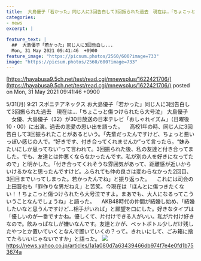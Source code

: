 ```yaml
---
title:  大島優子「若かった」同じ人に3回告白して3回振られた過去　現在は…「ちょこっと傷つけられたら大号泣」  
categories:
- news
excerpt: |
  
feature_text: |
  ##  大島優子「若かった」同じ人に3回告白し...
  Mon, 31 May 2021 09:41:46  +0900
feature_image: "https://picsum.photos/2560/600?image=733"
image: "https://picsum.photos/2560/600?image=733"
---
```


[https://hayabusa9.5ch.net/test/read.cgi/mnewsplus/1622421706/](https://hayabusa9.5ch.net/test/read.cgi/mnewsplus/1622421706/)
posted on Mon, 31 May 2021 09:41:46  +0900

<!--more-->

5/31(月) 9:21 スポニチアネックス お大島優子「若かった」同じ人に3回告白して3回振られた過去　現在は…「ちょこっと傷つけられたら大号泣」 大島優子 　女優、大島優子（32）が30日放送の日本テレビ「おしゃれイズム」（日曜後10・00）に出演。過去の恋愛の思い出を語った。 　高校1年の時、同じ人に3回告白して3回振られたことがあるという。「先輩だったんですけど、ちょっと悪いっぽい感じの人で。“好きです、付き合ってくれませんか”って言ったら。“妹みたいにしか思ってない”って言われて。3回振られた後、私の友達と付き合ってました。でも、友達とは仲悪くならなかったんです。私が別の人を好きになってたので」と明かした。「付き合ってくれそうな雰囲気があって、距離感が近いからいけるかなと思ったんですけど。ふられても仲の良さは変わらなかった2回目、3回目までいってしまった。若かったんでね」と振り返った。 　これには司会の上田晋也も「罪作りな男だねえ」と苦笑。今現在は「ほんとに傷つきたくない！！ちょこっと傷つけられたら大号泣ですよ。まあでも、大人になるってこういうことなんでしょうね」と語った。 　AKB48時代の仲間が結婚し始め、「結婚したいなと思うんですけど…相手がいれば」と願望を口にした。好きなタイプは「優しいのが一番ですかね。優しくて、片付けできる人がいい。私が片付け好きなので。飲みっぱなしが嫌いなんです。友達とかが、ペットボトル少しだけ残したやつとか置いていくとなんで置いていくの？って。きれいにして、ごみ箱に捨てたらいいじゃないですか」と語った。 ![](https://amd-pctr.c.yimg.jp/r/iwiz-amd/20210531-00000127-spnannex-000-4-view.jpg) https://news.yahoo.co.jp/articles/1a1a080d7a63439466db974f7e4e0fd1b753674a
